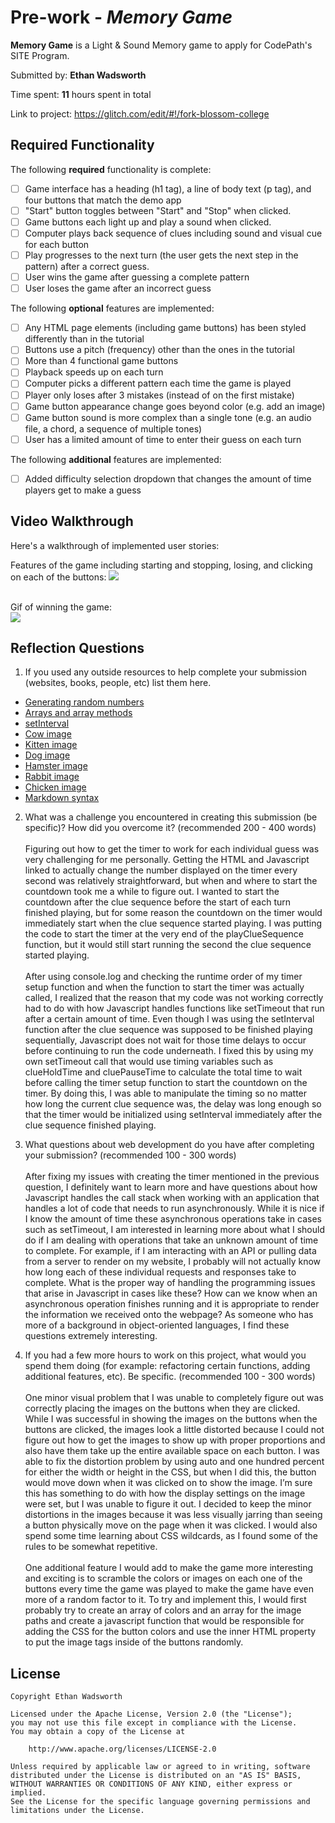 # Pre-work - _Memory Game_

**Memory Game** is a Light & Sound Memory game to apply for CodePath's SITE Program.

Submitted by: **Ethan Wadsworth**

Time spent: **11** hours spent in total

Link to project: <https://glitch.com/edit/#!/fork-blossom-college>

## Required Functionality

The following **required** functionality is complete:

- [ ] Game interface has a heading (h1 tag), a line of body text (p tag), and four buttons that match the demo app
- [ ] "Start" button toggles between "Start" and "Stop" when clicked.
- [ ] Game buttons each light up and play a sound when clicked.
- [ ] Computer plays back sequence of clues including sound and visual cue for each button
- [ ] Play progresses to the next turn (the user gets the next step in the pattern) after a correct guess.
- [ ] User wins the game after guessing a complete pattern
- [ ] User loses the game after an incorrect guess

The following **optional** features are implemented:

- [ ] Any HTML page elements (including game buttons) has been styled differently than in the tutorial
- [ ] Buttons use a pitch (frequency) other than the ones in the tutorial
- [ ] More than 4 functional game buttons
- [ ] Playback speeds up on each turn
- [ ] Computer picks a different pattern each time the game is played
- [ ] Player only loses after 3 mistakes (instead of on the first mistake)
- [ ] Game button appearance change goes beyond color (e.g. add an image)
- [ ] Game button sound is more complex than a single tone (e.g. an audio file, a chord, a sequence of multiple tones)
- [ ] User has a limited amount of time to enter their guess on each turn

The following **additional** features are implemented:

- [ ] Added difficulty selection dropdown that changes the amount of time players get to make a guess

## Video Walkthrough

Here's a walkthrough of implemented user stories:

Features of the game including starting and stopping, losing, and clicking on each of the buttons:
![](https://i.imgur.com/hCbPArO.gif)

<br>Gif of winning the game:<br>
![](https://i.imgur.com/xD6jsmK.gif)

## Reflection Questions

1. If you used any outside resources to help complete your submission (websites, books, people, etc) list them here.
- [Generating random numbers](https://developer.mozilla.org/en-US/docs/Web/JavaScript/Reference/Global_Objects/Math/random)
- [Arrays and array methods]( https://developer.mozilla.org/en-US/docs/Web/JavaScript/Reference/Global_Objects/Array)
- [setInterval](https://developer.mozilla.org/en-US/docs/Web/API/WindowOrWorkerGlobalScope/setInterval)
- [Cow image](https://unsplash.com/photos/FquDp5N1Gw0)
- [Kitten image](https://unsplash.com/photos/nKC772R_qog)
- [Dog image](https://unsplash.com/photos/-Go4DH2pZbc)
- [Hamster image](https://unsplash.com/photos/cMp84C0fPSg)
- [Rabbit image](https://unsplash.com/photos/--SDX4KWIbA)
- [Chicken image](https://unsplash.com/photos/qYiAxsaflCQ)
- [Markdown syntax](https://www.markdownguide.org/basic-syntax/)

2) What was a challenge you encountered in creating this submission (be specific)? How did you overcome it? (recommended 200 - 400 words)
   <br><br>Figuring out how to get the timer to work for each individual guess was very challenging for me personally. Getting the HTML and 
   Javascript linked to actually change the number displayed on the timer every second was relatively straightforward, but when and where 
   to start the countdown took me a while to figure out. I wanted to start the countdown after the clue sequence before the start of each 
   turn finished playing, but for some reason the countdown on the timer would immediately start when the clue sequence started playing. 
   I was putting the code to start the timer at the very end of the playClueSequence function, but it would still start running the second 
   the clue sequence started playing.<br><br>
   After using console.log and checking the runtime order of my timer setup function and when the function to start the timer was actually 
   called, I realized that the reason that my code was not working correctly had to do with how Javascript handles functions like setTimeout 
   that run after a certain amount of time. Even though I was using the setInterval function after the clue sequence was supposed to be 
   finished playing sequentially, Javascript does not wait for those time delays to occur before continuing to run the code underneath. I 
   fixed this by using my own setTimeout call that would use timing variables such as clueHoldTime and cluePauseTime to calculate the total 
   time to wait before calling the timer setup function to start the countdown on the timer. By doing this, I was able to manipulate the 
   timing so no matter how long the current clue sequence was, the delay was long enough so that the timer would be initialized using 
   setInterval immediately after the clue sequence finished playing.

3) What questions about web development do you have after completing your submission? (recommended 100 - 300 words)
   <br><br>After fixing my issues with creating the timer mentioned in the previous question, I definitely want to learn more and have 
   questions about how Javascript handles the call stack when working with an application that handles a lot of code that needs to run 
   asynchronously. While it is nice if I know the amount of time these asynchronous operations take in cases such as setTimeout, I am 
   interested in learning more about what I should do if I am dealing with operations that take an unknown amount of time to complete. 
   For example, if I am interacting with an API or pulling data from a server to render on my website, I probably will not actually know 
   how long each of these individual requests and responses take to complete. What is the proper way of handling the programming issues 
   that arise in Javascript in cases like these? How can we know when an asynchronous operation finishes running and it is appropriate to 
   render the information we received onto the webpage? As someone who has more of a background in object-oriented languages, I find these 
   questions extremely interesting.

4) If you had a few more hours to work on this project, what would you spend them doing (for example: refactoring certain functions, adding additional features, etc). Be specific. (recommended 100 - 300 words)
   <br><br>One minor visual problem that I was unable to completely figure out was correctly placing the images on the buttons when they 
   are clicked. While I was successful in showing the images on the buttons when the buttons are clicked, the images look a little distorted 
   because I could not figure out how to get the images to show up with proper proportions and also have them take up the entire available 
   space on each button. I was able to fix the distortion problem by using auto and one hundred percent for either the width or height in the 
   CSS, but when I did this, the button would move down when it was clicked on to show the image. I’m sure this has something to do with how 
   the display settings on the image were set, but I was unable to figure it out. I decided to keep the minor distortions in the images because 
   it was less visually jarring than seeing a button physically move on the page when it was clicked. I would also spend some time learning 
   about CSS wildcards, as I found some of the rules to be somewhat repetitive. <br><br>
   One additional feature I would add to make the game more interesting and exciting is to scramble the colors or images on each one of the 
   buttons every time the game was played to make the game have even more of a random factor to it. To try and implement this, I would first 
   probably try to create an array of colors and an array for the image paths and create a javascript function that would be responsible for 
   adding the CSS for the button colors and use the inner HTML property to put the image tags inside of the buttons randomly.

## License

    Copyright Ethan Wadsworth

    Licensed under the Apache License, Version 2.0 (the "License");
    you may not use this file except in compliance with the License.
    You may obtain a copy of the License at

        http://www.apache.org/licenses/LICENSE-2.0

    Unless required by applicable law or agreed to in writing, software
    distributed under the License is distributed on an "AS IS" BASIS,
    WITHOUT WARRANTIES OR CONDITIONS OF ANY KIND, either express or implied.
    See the License for the specific language governing permissions and
    limitations under the License.
